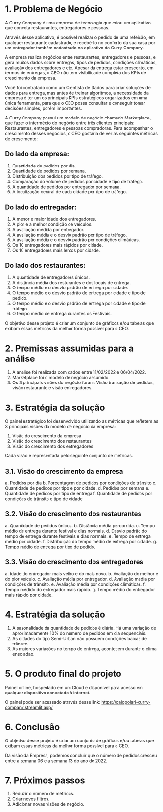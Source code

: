 # 1. Problema de Negócio

A Curry Company é uma empresa de tecnologia que criou um aplicativo
que conecta restaurantes, entregadores e pessoas.

Através desse aplicativo, é possível realizar o pedido de uma refeição, em
qualquer restaurante cadastrado, e recebê-lo no conforto da sua casa por
um entregador também cadastrado no aplicativo da Curry Company.

A empresa realiza negócios entre restaurantes, entregadores e pessoas,
e gera muitos dados sobre entregas, tipos de pedidos, condições
climáticas, avaliação dos entregadores e etc. Apesar da entrega estar
crescento, em termos de entregas, o CEO não tem visibilidade completa
dos KPIs de crescimento da empresa.

Você foi contratado como um Cientista de Dados para criar soluções de
dados para entrega, mas antes de treinar algoritmos, a necessidade da
empresa é ter um os principais KPIs estratégicos organizados em uma
única ferramenta, para que o CEO possa consultar e conseguir tomar
decisões simples, porém importantes.

A Curry Company possui um modelo de negócio chamado Marketplace,
que fazer o intermédio do negócio entre três clientes principais:
Restaurantes, entregadores e pessoas compradoras. Para acompanhar o
crescimento desses negócios, o CEO gostaria de ver as seguintes
métricas de crescimento:

## Do lado da empresa:

1. Quantidade de pedidos por dia.
2. Quantidade de pedidos por semana.
3. Distribuição dos pedidos por tipo de tráfego.
4. Comparação do volume de pedidos por cidade e tipo de tráfego.
4. A quantidade de pedidos por entregador por semana.
5. A localização central de cada cidade por tipo de tráfego.

## Do lado do entregador:

1. A menor e maior idade dos entregadores.
2. A pior e a melhor condição de veículos.
3. A avaliação médida por entregador.
4. A avaliação média e o desvio padrão por tipo de tráfego.
5. A avaliação média e o desvio padrão por condições climáticas.
6. Os 10 entregadores mais rápidos por cidade.
7. Os 10 entregadores mais lentos por cidade.

## Do lado dos restaurantes:

1. A quantidade de entregadores únicos.
2. A distância média dos resturantes e dos locais de entrega.
3. O tempo médio e o desvio padrão de entrega por cidade.
4. O tempo médio e o desvio padrão de entrega por cidade e tipo de
pedido.
5. O tempo médio e o desvio padrão de entrega por cidade e tipo de
tráfego.
6. O tempo médio de entrega durantes os Festivais.

O objetivo desse projeto é criar um conjunto de gráficos e/ou tabelas que
exibam essas métricas da melhor forma possível para o CEO.

# 2. Premissas assumidas para a análise

1. A análise foi realizada com dados entre 11/02/2022 e 06/04/2022.
2. Marketplace foi o modelo de negócio assumido.
3. Os 3 principais visões do negócio foram: Visão transação de pedidos,
visão restaurante e visão entregadores.

# 3. Estratégia da solução

O painel estratégico foi desenvolvido utilizando as métricas que refletem
as 3 principais visões do modelo de negócio da empresa:

1. Visão do crescimento da empresa
2. Visão do crescimento dos restaurantes
3. Visão do crescimento dos entregadores

Cada visão é representada pelo seguinte conjunto de métricas.

## 3.1. Visão do crescimento da empresa

a. Pedidos por dia
b. Porcentagem de pedidos por condições de trânsito
c. Quantidade de pedidos por tipo e por cidade.
d. Pedidos por semana
e. Quantidade de pedidos por tipo de entrega
f. Quantidade de pedidos por condições de trânsito e tipo de cidade

## 3.2. Visão do crescimento dos restaurantes

a. Quantidade de pedidos únicos.
b. Distância média percorrida.
c. Tempo médio de entrega durante festival e dias normais.
d. Desvio padrão do tempo de entrega durante festivais e dias
normais.
e. Tempo de entrega médio por cidade.
f. Distribuição do tempo médio de entrega por cidade.
g. Tempo médio de entrega por tipo de pedido.

## 3.3. Visão do crescimento dos entregadores

a. Idade do entregador mais velho e do mais novo.
b. Avaliação do melhor e do pior veículo.
c. Avaliação média por entregador.
d. Avaliação média por condições de trânsito.
e. Avaliação média por condições climáticas.
f. Tempo médido do entregador mais rápido.
g. Tempo médio do entregador mais rápido por cidade.

# 4. Estratégia da solução

1. A sazonalidade da quantidade de pedidos é diária. Há uma variação
de aproximadamente 10% do número de pedidos em dia sequenciais.
2. As cidades do tipo Semi-Urban não possuem condições baixas de
trânsito.
3. As maiores variações no tempo de entrega, acontecem durante o
clima ensoladao.

# 5. O produto final do projeto

Painel online, hospedado em um Cloud e disponível para acesso em qualquer dispositivo conectado à internet. 

O painel pode ser acessado através desse link: https://caiopolari-curry-company.streamlit.app/

# 6. Conclusão

O objetivo desse projeto é criar um conjunto de gráficos e/ou tabelas que
exibam essas métricas da melhor forma possível para o CEO.

Da visão da Empresa, podemos concluir que o número de pedidos
cresceu entre a semana 06 e a semana 13 do ano de 2022.

# 7. Próximos passos

1. Reduzir o número de métricas.
2. Criar novos filtros.
3. Adicionar novas visões de negócio.
